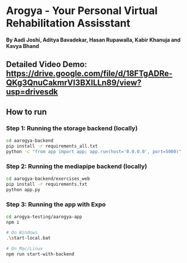 # Arogya - Your Personal Virtual Rehabilitation Assisstant

#### By Aadi Joshi, Aditya Bavadekar, Hasan Rupawalla, Kabir Khanuja and Kavya Bhand 

## Detailed Video Demo: https://drive.google.com/file/d/18FTgADRe-QKg3QnuCakmrVI3BXILLn89/view?usp=drivesdk

## How to run

### Step 1: Running the storage backend (locally)
```bash
cd aarogya-backend
pip install -r requirements_all.txt
python -c "from app import app; app.run(host='0.0.0.0', port=5000)"
```

### Step 2: Running the mediapipe backend (locally)
```bash
cd aarogya-backend/exercises_web
pip install -r requirements.txt
python app.py
```

### Step 3: Running the app with Expo
```bash
cd arogya-testing/aarogya-app
npm i

# On Windows
.\start-local.bat

# On Mac/Linux
npm run start-with-backend
```


